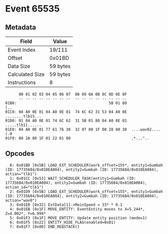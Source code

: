 # Event 65535

## Metadata

| Field           | Value    |
|-----------------|----------|
| Event Index     | 19/111   |
| Offset          | 0x01BD   |
| Data Size       | 59 bytes |
| Calculated Size | 59 bytes |
| Instructions    | 8        |

```
      00 01 02 03 04 05 06 07  08 09 0A 0B 0C 0D 0E 0F
      -- -- -- -- -- -- -- --  -- -- -- -- -- -- -- --
01B0:                                         5B 01 80               [..
01C0: 04 A0 0E 01 04 A0 0E 01  74 6C 62 31 53 04 A0 0E  ........tlb1S...
01D0: 01 04 A0 0E 01 74 6C 62  31 5B 01 80 04 A0 0E 01  .....tlb1[......
01E0: 04 A0 0E 01 77 61 76 30  32 07 80 1F 00 28 80 30  ....wav02....(.0
01F0: 80 2A 80 1F 01 22 01 00                           .*..."..        
```

## Opcodes

```
  0: 0x01BD [0x5B] LOAD_EXT_SCHEDULER(work_offset=155*, entity1=Gumbah (ID: 17735684/0x010EA004), entity2=Gumbah (ID: 17735684/0x010EA004), action="tlb1")
  1: 0x01CC [0x53] WAIT_SCHEDULER_TASK(entity1=Gumbah (ID: 17735684/0x010EA004), entity2=Gumbah (ID: 17735684/0x010EA004), action_id="tlb1")
  2: 0x01D9 [0x5B] LOAD_EXT_SCHEDULER(work_offset=155*, entity1=Gumbah (ID: 17735684/0x010EA004), entity2=Gumbah (ID: 17735684/0x010EA004), action="wav0")
  3: 0x01E8 [0x32] ExtData[1]->MainSpeed = 33* * 0.1
  4: 0x01EB [0x1F] MOVE_ENTITY: EventEntity moves to X=5.244*, Z=4.002*, Y=6.999*
  5: 0x01F3 [0x1F] MOVE_ENTITY: Update entity position (mode=1)
  6: 0x01F5 [0x22] ENTITY_HIDE_FLAG(enabled=0x01)
  7: 0x01F7 [0x00] END_REQSTACK()
```
